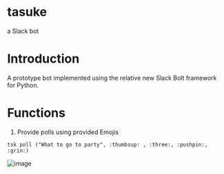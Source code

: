 # tasuke
a Slack bot

# Introduction
A prototype bot implemented using the relative new Slack Bolt framework for Python.

# Functions
1. Provide polls using provided Emojis


`tsk poll ("What to go to party", :thumbsup: , :three:, :pushpin:, :grin:)`

![image](https://user-images.githubusercontent.com/61116171/119818345-0b0f0f00-bf2a-11eb-8c14-c1ddd383e59c.png)


